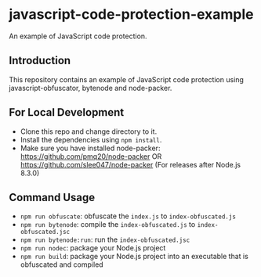 # javascript-code-protection-example
An example of JavaScript code protection.

## Introduction
This repository contains an example of JavaScript code protection using javascript-obfuscator, bytenode and node-packer.

## For Local Development
- Clone this repo and change directory to it.
- Install the dependencies using `npm install`.
- Make sure you have installed node-packer: https://github.com/pmq20/node-packer OR https://github.com/slee047/node-packer (For releases after Node.js 8.3.0)

## Command Usage
- `npm run obfuscate`: obfuscate the `index.js` to `index-obfuscated.js`
- `npm run bytenode`: compile the `index-obfuscated.js` to `index-obfuscated.jsc`
- `npm run bytenode:run`: run the `index-obfuscated.jsc`
- `npm run nodec`: package your Node.js project
- `npm run build`: package your Node.js project into an executable that is obfuscated and compiled
